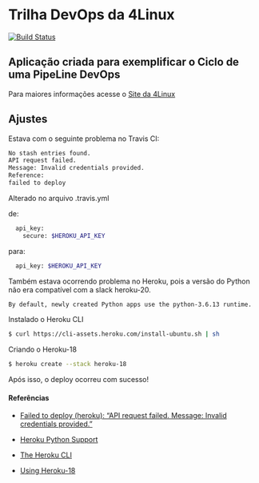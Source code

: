 # Trilha DevOps da 4Linux

<!-- Altere a Flag abaixo com sua URL do Travis -->
[![Build Status](https://travis-ci.com/gpohren/DevOpsLab-HelloWorld.svg?branch=master)](https://travis-ci.com/gpohren/DevOpsLab-HelloWorld)

## Aplicação criada para exemplificar o Ciclo de uma PipeLine DevOps


Para maiores informações acesse o [Site da 4Linux](https://www.4linux.com.br/cursos/devops)

## Ajustes

Estava com o seguinte problema no Travis CI:
```bash
No stash entries found.
API request failed.
Message: Invalid credentials provided.
Reference: 
failed to deploy
``` 
Alterado no arquivo .travis.yml

de:
```bash
  api_key:
    secure: $HEROKU_API_KEY
``` 
para:
```bash
  api_key: $HEROKU_API_KEY
```
Também estava ocorrendo problema no Heroku, pois a versão do Python não era compatível com a slack heroku-20.
```bash
By default, newly created Python apps use the python-3.6.13 runtime.
```
Instalado o Heroku CLI
```bash
$ curl https://cli-assets.heroku.com/install-ubuntu.sh | sh
``` 
Criando o Heroku-18
```bash
$ heroku create --stack heroku-18
``` 

Após isso, o deploy ocorreu com sucesso!

#### Referências

* [Failed to deploy (heroku): “API request failed. Message: Invalid credentials provided.”](https://travis-ci.community/t/failed-to-deploy-heroku-api-request-failed-message-invalid-credentials-provided/9988)

* [Heroku Python Support](https://devcenter.heroku.com/articles/python-support#supported-runtimes)

* [The Heroku CLI](https://devcenter.heroku.com/articles/heroku-cli)

* [Using Heroku-18](https://devcenter.heroku.com/articles/heroku-18-stack#using-heroku-18)

